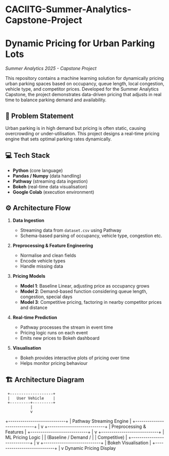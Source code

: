 # CACIITG-Summer-Analytics-Capstone-Project
# Dynamic Pricing for Urban Parking Lots  
*Summer Analytics 2025 - Capstone Project*  

This repository contains a machine learning solution for dynamically pricing urban parking spaces based on occupancy, queue length, local congestion, vehicle type, and competitor prices. Developed for the Summer Analytics Capstone, the project demonstrates data-driven pricing that adjusts in real time to balance parking demand and availability.

## 🚀 Problem Statement

Urban parking is in high demand but pricing is often static, causing overcrowding or under-utilisation. This project designs a real-time pricing engine that sets optimal parking rates dynamically.

## 💻 Tech Stack

- **Python** (core language)  
- **Pandas / Numpy** (data handling)  
- **Pathway** (streaming data ingestion)  
- **Bokeh** (real-time data visualisation)  
- **Google Colab** (execution environment)

## ⚙️ Architecture Flow

1. **Data Ingestion**  
   - Streaming data from `dataset.csv` using Pathway
   - Schema-based parsing of occupancy, vehicle type, congestion etc.

2. **Preprocessing & Feature Engineering**  
   - Normalise and clean fields
   - Encode vehicle types
   - Handle missing data

3. **Pricing Models**  
   - **Model 1**: Baseline Linear, adjusting price as occupancy grows  
   - **Model 2**: Demand-based function considering queue length, congestion, special days  
   - **Model 3**: Competitive pricing, factoring in nearby competitor prices and distance

4. **Real-time Prediction**  
   - Pathway processes the stream in event time  
   - Pricing logic runs on each event  
   - Emits new prices to Bokeh dashboard

5. **Visualisation**  
   - Bokeh provides interactive plots of pricing over time  
   - Helps monitor pricing behaviour

## 🏗️ Architecture Diagram

     +-------------------+
     |   User Vehicle    |
     +---------+---------+
               |
               v
   +----------------------------+
   |  Pathway Streaming Engine  |
   +----------------------------+
               |
               v
   +----------------------------+
   |   Preprocessing & Features |
   +----------------------------+
               |
               v
   +----------------------------+
   |   ML Pricing Logic         |
   |   (Baseline / Demand /     |
   |    Competitive)            |
   +----------------------------+
               |
               v
   +----------------------------+
   |   Bokeh Visualisation      |
   +----------------------------+
               |
               v
        Dynamic Pricing Display

